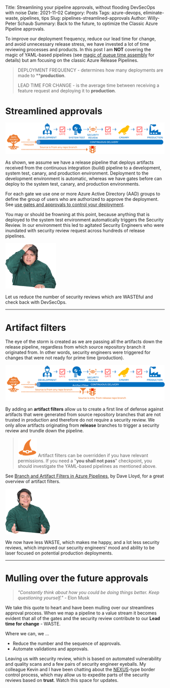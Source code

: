 Title: Streamlining your pipeline approvals, without flooding DevSecOps with noise
Date: 2021-11-02
Category: Posts
Tags: azure-devops, eliminate-waste, pipelines, tips
Slug: pipelines-streamlined-approvals
Author: Willy-Peter Schaub
Summary: Back to the future, to optimize the Classic Azure Pipeline approvals.

To improve our deployment frequency, reduce our lead time for change, and avoid unnecessary release stress, we have invested a lot of time reviewing processes and products. In this post I am **NOT** covering the magic of YAML-based pipelines (see [magic of queue time assembly](https://wsbctechnicalblog.github.io/yaml-pipelines-part4.html) for details) but am focusing on the classic Azure Release Pipelines.

>
> DEPLOYMENT FREQUENCY - determines how many deployments are made to ****production**.
>
> LEAD TIME FOR CHANGE - is the average time between receiving a feature request and deploying it to **production**.
>

# Streamlined approvals

![Streamlined Approvals](../images/pipelines-streamlined-approvals-1.png)

As shown, we assume we have a release pipeline that deploys artifacts received from the continuous integration (build) pipeline to a development, system test, canary, and production environment. Deployment to the development environment is automatic, whereas we have gates before can deploy to the system test, canary, and production environments.

For each gate we use one or more Azure Active Directory (AAD) groups to define the group of users who are authorized to approve the deployment. See [use gates and approvals to control your deployment](https://docs.microsoft.com/en-us/azure/devops/pipelines/release/deploy-using-approvals?view=azure-devops).

You may or should be frowning at this point, because anything that is deployed to the system test environment automatically triggers the Security Review. In our environment this led to agitated Security Engineers who were inundated with security review request across hundreds of release pipelines.

![Unhappy DevSecOps](../images/pipelines-streamlined-approvals-3.png)

Let us reduce the number of security reviews which are WASTEful and check back with DevSecOps.

---

# Artifact filters

The eye of the storm is created as we are passing all the artifacts down the release pipeline, regardless from which source repository branch it originated from. In other words, security engineers were triggered for changes that were not ready for prime time (production).

![Artifact Filters](../images/pipelines-streamlined-approvals-2.png)

By adding an **artifact filters** allow us to create a first line of defense against artifacts that were generated from source repository branches that are not trusted in production and therefore do not require a security review. We only allow artifacts originating from **release** branches to trigger a security review and trundle down the pipeline.

>
> ![Happy DevSecOps](../images/pipelines-streamlined-approvals-5.png)
> Artifact filters can be overridden if you have relevant permissions. If you need a "**you shall not pass**" checkpoint, you should investigate the YAML-based pipelines as mentioned above.
>

See [Branch and Artifact Filters in Azure Pipelines](https://medium.com/objectsharp/branch-and-artifact-filters-in-azure-pipelines-83d4256ada98), by Dave Lloyd, for a great overview of artifact filters. 

![Happy DevSecOps](../images/pipelines-streamlined-approvals-4.png)

We now have less WASTE, which makes me happy, and a lot less security reviews, which improved our security engineers' mood and ability to be laser focused on potential production deployments.

---

# Mulling over the future approvals

>
> _"Constantly think about how you could be doing things better. Keep questioning yourself."_ - Elon Musk
>

We take this quote to heart and have been mulling over our streamlines approval process. When we map a pipeline to a value stream it becomes evident that all of the gates and the security review contribute to our **Lead time for change** - WASTE.

Where we can, we ...

- Reduce the number and the sequence of approvals.
- Automate validations and approvals.

Leaving us with security review, which is based on automated vulnerability and quality scans and a few pairs of security engineer eyeballs. My colleague Kevin and I have been chatting about the [NEXUS](https://nexus-card.ca/)-type border control process, which may allow us to expedite parts of the security reviews based on **trust**. Watch this space for updates.

